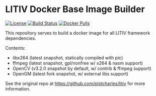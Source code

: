 LITIV Docker Base Image Builder
===============================

[![License](https://img.shields.io/badge/license-Apache%202-green.svg)](https://tldrlegal.com/license/apache-license-2.0-(apache-2.0))
[![Build Status](https://travis-ci.org/plstcharles/litiv-base-docker.svg?branch=master)](https://travis-ci.org/plstcharles/litiv-base-docker)
[![Docker Pulls](https://img.shields.io/docker/pulls/plstcharles/litiv-base.svg)](https://hub.docker.com/r/plstcharles/litiv-base)

This repository serves to build a docker image for all LITIV framework dependencies.

Contents:
* libx264 (latest snapshot, statically compiled with pic)
* ffmpeg (latest snapshot, gpl/nonfree w/ x264 & nasm support)
* OpenCV (v3.2.0 snapshot by default, w/ contrib & ffmpeg support)
* OpenGM (latest fork snapshot, w/ external libs support)

See the original repo at https://github.com/plstcharles/litiv for more information.
